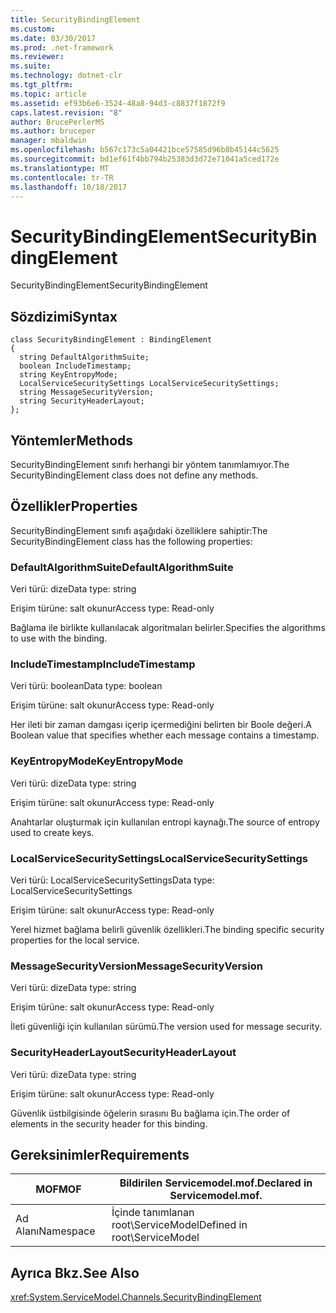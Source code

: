 ```yaml
---
title: SecurityBindingElement
ms.custom: 
ms.date: 03/30/2017
ms.prod: .net-framework
ms.reviewer: 
ms.suite: 
ms.technology: dotnet-clr
ms.tgt_pltfrm: 
ms.topic: article
ms.assetid: ef93b6e6-3524-48a8-94d3-c8837f1872f9
caps.latest.revision: "8"
author: BrucePerlerMS
ms.author: bruceper
manager: mbaldwin
ms.openlocfilehash: b567c173c5a04421bce57585d96b8b45144c5625
ms.sourcegitcommit: bd1ef61f4bb794b25383d3d72e71041a5ced172e
ms.translationtype: MT
ms.contentlocale: tr-TR
ms.lasthandoff: 10/18/2017
---
```

# <a name="securitybindingelement"></a><span data-ttu-id="9357c-102">SecurityBindingElement</span><span class="sxs-lookup"><span data-stu-id="9357c-102">SecurityBindingElement</span></span>
<span data-ttu-id="9357c-103">SecurityBindingElement</span><span class="sxs-lookup"><span data-stu-id="9357c-103">SecurityBindingElement</span></span>  
  
## <a name="syntax"></a><span data-ttu-id="9357c-104">Sözdizimi</span><span class="sxs-lookup"><span data-stu-id="9357c-104">Syntax</span></span>  
  
```  
class SecurityBindingElement : BindingElement  
{  
  string DefaultAlgorithmSuite;  
  boolean IncludeTimestamp;  
  string KeyEntropyMode;  
  LocalServiceSecuritySettings LocalServiceSecuritySettings;  
  string MessageSecurityVersion;  
  string SecurityHeaderLayout;  
};  
```  
  
## <a name="methods"></a><span data-ttu-id="9357c-105">Yöntemler</span><span class="sxs-lookup"><span data-stu-id="9357c-105">Methods</span></span>  
 <span data-ttu-id="9357c-106">SecurityBindingElement sınıfı herhangi bir yöntem tanımlamıyor.</span><span class="sxs-lookup"><span data-stu-id="9357c-106">The SecurityBindingElement class does not define any methods.</span></span>  
  
## <a name="properties"></a><span data-ttu-id="9357c-107">Özellikler</span><span class="sxs-lookup"><span data-stu-id="9357c-107">Properties</span></span>  
 <span data-ttu-id="9357c-108">SecurityBindingElement sınıfı aşağıdaki özelliklere sahiptir:</span><span class="sxs-lookup"><span data-stu-id="9357c-108">The SecurityBindingElement class has the following properties:</span></span>  
  
### <a name="defaultalgorithmsuite"></a><span data-ttu-id="9357c-109">DefaultAlgorithmSuite</span><span class="sxs-lookup"><span data-stu-id="9357c-109">DefaultAlgorithmSuite</span></span>  
 <span data-ttu-id="9357c-110">Veri türü: dize</span><span class="sxs-lookup"><span data-stu-id="9357c-110">Data type: string</span></span>  
  
 <span data-ttu-id="9357c-111">Erişim türüne: salt okunur</span><span class="sxs-lookup"><span data-stu-id="9357c-111">Access type: Read-only</span></span>  
  
 <span data-ttu-id="9357c-112">Bağlama ile birlikte kullanılacak algoritmaları belirler.</span><span class="sxs-lookup"><span data-stu-id="9357c-112">Specifies the algorithms to use with the binding.</span></span>  
  
### <a name="includetimestamp"></a><span data-ttu-id="9357c-113">IncludeTimestamp</span><span class="sxs-lookup"><span data-stu-id="9357c-113">IncludeTimestamp</span></span>  
 <span data-ttu-id="9357c-114">Veri türü: boolean</span><span class="sxs-lookup"><span data-stu-id="9357c-114">Data type: boolean</span></span>  
  
 <span data-ttu-id="9357c-115">Erişim türüne: salt okunur</span><span class="sxs-lookup"><span data-stu-id="9357c-115">Access type: Read-only</span></span>  
  
 <span data-ttu-id="9357c-116">Her ileti bir zaman damgası içerip içermediğini belirten bir Boole değeri.</span><span class="sxs-lookup"><span data-stu-id="9357c-116">A Boolean value that specifies whether each message contains a timestamp.</span></span>  
  
### <a name="keyentropymode"></a><span data-ttu-id="9357c-117">KeyEntropyMode</span><span class="sxs-lookup"><span data-stu-id="9357c-117">KeyEntropyMode</span></span>  
 <span data-ttu-id="9357c-118">Veri türü: dize</span><span class="sxs-lookup"><span data-stu-id="9357c-118">Data type: string</span></span>  
  
 <span data-ttu-id="9357c-119">Erişim türüne: salt okunur</span><span class="sxs-lookup"><span data-stu-id="9357c-119">Access type: Read-only</span></span>  
  
 <span data-ttu-id="9357c-120">Anahtarlar oluşturmak için kullanılan entropi kaynağı.</span><span class="sxs-lookup"><span data-stu-id="9357c-120">The source of entropy used to create keys.</span></span>  
  
### <a name="localservicesecuritysettings"></a><span data-ttu-id="9357c-121">LocalServiceSecuritySettings</span><span class="sxs-lookup"><span data-stu-id="9357c-121">LocalServiceSecuritySettings</span></span>  
 <span data-ttu-id="9357c-122">Veri türü: LocalServiceSecuritySettings</span><span class="sxs-lookup"><span data-stu-id="9357c-122">Data type: LocalServiceSecuritySettings</span></span>  
  
 <span data-ttu-id="9357c-123">Erişim türüne: salt okunur</span><span class="sxs-lookup"><span data-stu-id="9357c-123">Access type: Read-only</span></span>  
  
 <span data-ttu-id="9357c-124">Yerel hizmet bağlama belirli güvenlik özellikleri.</span><span class="sxs-lookup"><span data-stu-id="9357c-124">The binding specific security properties for the local service.</span></span>  
  
### <a name="messagesecurityversion"></a><span data-ttu-id="9357c-125">MessageSecurityVersion</span><span class="sxs-lookup"><span data-stu-id="9357c-125">MessageSecurityVersion</span></span>  
 <span data-ttu-id="9357c-126">Veri türü: dize</span><span class="sxs-lookup"><span data-stu-id="9357c-126">Data type: string</span></span>  
  
 <span data-ttu-id="9357c-127">Erişim türüne: salt okunur</span><span class="sxs-lookup"><span data-stu-id="9357c-127">Access type: Read-only</span></span>  
  
 <span data-ttu-id="9357c-128">İleti güvenliği için kullanılan sürümü.</span><span class="sxs-lookup"><span data-stu-id="9357c-128">The version used for message security.</span></span>  
  
### <a name="securityheaderlayout"></a><span data-ttu-id="9357c-129">SecurityHeaderLayout</span><span class="sxs-lookup"><span data-stu-id="9357c-129">SecurityHeaderLayout</span></span>  
 <span data-ttu-id="9357c-130">Veri türü: dize</span><span class="sxs-lookup"><span data-stu-id="9357c-130">Data type: string</span></span>  
  
 <span data-ttu-id="9357c-131">Erişim türüne: salt okunur</span><span class="sxs-lookup"><span data-stu-id="9357c-131">Access type: Read-only</span></span>  
  
 <span data-ttu-id="9357c-132">Güvenlik üstbilgisinde öğelerin sırasını Bu bağlama için.</span><span class="sxs-lookup"><span data-stu-id="9357c-132">The order of elements in the security header for this binding.</span></span>  
  
## <a name="requirements"></a><span data-ttu-id="9357c-133">Gereksinimler</span><span class="sxs-lookup"><span data-stu-id="9357c-133">Requirements</span></span>  
  
|<span data-ttu-id="9357c-134">MOF</span><span class="sxs-lookup"><span data-stu-id="9357c-134">MOF</span></span>|<span data-ttu-id="9357c-135">Bildirilen Servicemodel.mof.</span><span class="sxs-lookup"><span data-stu-id="9357c-135">Declared in Servicemodel.mof.</span></span>|  
|---------|-----------------------------------|  
|<span data-ttu-id="9357c-136">Ad Alanı</span><span class="sxs-lookup"><span data-stu-id="9357c-136">Namespace</span></span>|<span data-ttu-id="9357c-137">İçinde tanımlanan root\ServiceModel</span><span class="sxs-lookup"><span data-stu-id="9357c-137">Defined in root\ServiceModel</span></span>|  
  
## <a name="see-also"></a><span data-ttu-id="9357c-138">Ayrıca Bkz.</span><span class="sxs-lookup"><span data-stu-id="9357c-138">See Also</span></span>  
 <xref:System.ServiceModel.Channels.SecurityBindingElement>
